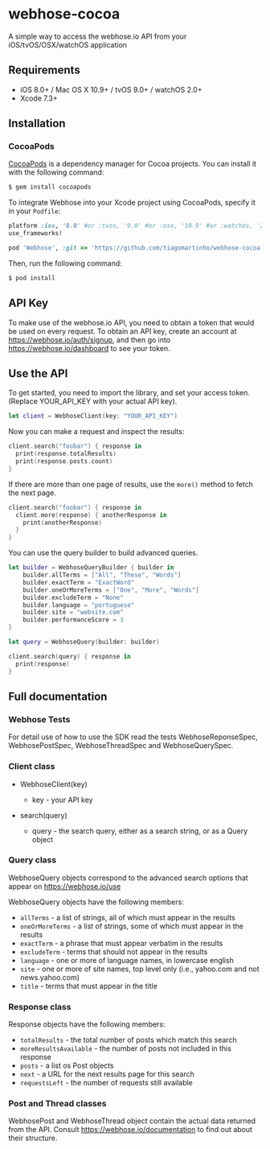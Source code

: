 # webhose-cocoa
A simple way to access the webhose.io API from your iOS/tvOS/OSX/watchOS application

## Requirements

- iOS 8.0+ / Mac OS X 10.9+ / tvOS 9.0+ / watchOS 2.0+
- Xcode 7.3+

## Installation

### CocoaPods

[CocoaPods](http://cocoapods.org) is a dependency manager for Cocoa projects. You can install it with the following command:

```bash
$ gem install cocoapods
```

To integrate Webhose into your Xcode project using CocoaPods, specify it in your `Podfile`:

```ruby
platform :ios, '8.0' #or :tvos, '9.0' #or :osx, '10.9' #or :watchos, '2.0'
use_frameworks!

pod 'Webhose', :git => 'https://github.com/tiagomartinho/webhose-cocoa'
```

Then, run the following command:

```bash
$ pod install
```

## API Key

To make use of the webhose.io API, you need to obtain a token that would be
used on every request. To obtain an API key, create an account at
https://webhose.io/auth/signup, and then go into
https://webhose.io/dashboard to see your token.

## Use the API

To get started, you need to import the library, and set your access token.
(Replace YOUR_API_KEY with your actual API key).

```swift
let client = WebhoseClient(key: "YOUR_API_KEY")
```

Now you can make a request and inspect the results:

```swift
client.search("foobar") { response in
  print(response.totalResults)
  print(response.posts.count)
}
```

If there are more than one page of results, use the `more()` method to
fetch the next page.

```swift
client.search("foobar") { response in
  client.more(response) { anotherResponse in
    print(anotherResponse)
  }
}
```

You can use the query builder to build advanced queries.

```swift
let builder = WebhoseQueryBuilder { builder in
    builder.allTerms = ["All", "These", "Words"]
    builder.exactTerm = "ExactWord"
    builder.oneOrMoreTerms = ["One", "More", "Words"]
    builder.excludeTerm = "None"
    builder.language = "portuguese"
    builder.site = "website.com"
    builder.performanceScore = 3
}

let query = WebhoseQuery(builder: builder)

client.search(query) { response in
  print(response)
}
```

## Full documentation

### Webhose Tests

For detail use of how to use the SDK read the tests WebhoseReponseSpec, WebhosePostSpec, WebhoseThreadSpec and WebhoseQuerySpec.

### Client class

* WebhoseClient(key)

  * key - your API key

* search(query)

  * query - the search query, either as a search string, or as a Query object

### Query class

WebhoseQuery objects correspond to the advanced search options that appear on https://webhose.io/use

WebhoseQuery objects have the following members:

* ``allTerms`` - a list of strings, all of which must appear in the results
* ``oneOrMoreTerms`` - a list of strings, some of which must appear in the results
* ``exactTerm`` - a phrase that must appear verbatim in the results
* ``excludeTerm`` - terms that should not appear in the results
* ``language`` - one or more of language names, in lowercase english
* ``site`` - one or more of site names, top level only (i.e., yahoo.com and not news.yahoo.com)
* ``title`` - terms that must appear in the title

### Response class

Response objects have the following members:

* ``totalResults`` - the total number of posts which match this search
* ``moreResultsAvailable`` - the number of posts not included in this response
* ``posts`` - a list os Post objects
* ``next`` - a URL for the next results page for this search
* ``requestsLeft`` - the number of requests still available

### Post and Thread classes

WebhosePost and WebhoseThread object contain the actual data returned from the
API. Consult https://webhose.io/documentation to find out about their structure.
